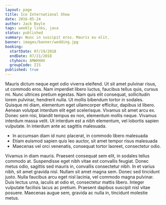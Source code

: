 ```yaml
---
layout: page
title: Ice International Show
date: 2016-05-24
author: Jack Boyle
tags: weekly links, java
status: published
summary: Nunc in suscipit eros. Mauris eu elit.
banner: images/banner/wedding.jpg
booking:
  startDate: 07/19/2018
  endDate: 07/21/2018
  ctyhocn: AMWHXHX
  groupCode: IIS
published: true
---
```

Mauris dictum neque eget odio viverra eleifend. Ut sit amet pulvinar risus, ut commodo eros. Nam imperdiet libero luctus, faucibus tellus quis, cursus mi. Nunc ultrices pretium egestas. Nam quis elit consequat, sollicitudin lorem pulvinar, hendrerit nulla. Ut mollis bibendum tortor in sodales. Quisque mi diam, elementum eget ullamcorper efficitur, dapibus id libero. Aenean volutpat interdum elit eget scelerisque. Vivamus sit amet arcu ex. Donec sem nisi, blandit tempus ex non, elementum mollis neque. Vivamus interdum massa velit. Ut interdum est a nibh elementum, vel lobortis sapien vulputate. In interdum ante ac sagittis malesuada.

* In accumsan diam id nunc placerat, in commodo libero malesuada
* Etiam euismod sapien quis leo auctor, sit amet tempor risus malesuada
* Maecenas vel orci venenatis, consequat tortor laoreet, consectetur odio.

Vivamus in diam mauris. Praesent consequat sem elit, in sodales tellus commodo at. Suspendisse eget nibh vitae est convallis feugiat. Donec metus odio, sagittis sed mauris in, convallis consectetur nibh. In et varius nibh, sit amet gravida nisl. Nullam sit amet magna sem. Donec sed tincidunt justo. Nulla faucibus arcu eget nisl lacinia, vel commodo magna pulvinar. Duis lectus urna, iaculis at odio et, consectetur mattis libero. Integer vulputate facilisis lacus ac pretium. Praesent dapibus suscipit nisl vitae posuere. Maecenas augue sem, gravida ac nulla in, tincidunt molestie metus.
